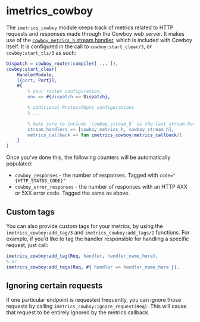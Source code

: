 # imetrics_cowboy

The `imetrics_cowboy` module keeps track of metrics related to HTTP requests and
responses made through the Cowboy web server. It makes use of the [`cowboy_metrics_h` stream handler](https://ninenines.eu/docs/en/cowboy/2.8/manual/cowboy_metrics_h/),
which is included with Cowboy itself. It is configured in the call to `cowboy:start_clear/3`,
or `cowboy:start_tls/3` as such:

```erlang
Dispatch = cowboy_router:compile([ ... ]),
cowboy:start_clear(
    HandlerModule,
    [{port, Port}],
    #{
        % your router configuration:
        env => #{dispatch => Dispatch},

        % additional ProtocolOpts configurations
        % ...

        % make sure to include `cowboy_stream_h` as the last stream handler
        stream_handlers => [cowboy_metrics_h, cowboy_stream_h],
        metrics_callback => fun imetrics_cowboy:metrics_callback/1
    }
)
```

Once you've done this, the following counters will be automatically populated:

-   `cowboy_responses` - the number of responses. Tagged with `code="{HTTP_STATUS_CODE}"`
-   `cowboy_error_responses` - the number of responses with an HTTP 4XX or 5XX error code. Tagged the same as above.

## Custom tags

You can also provide custom tags for your metrics, by using the `imetrics_cowboy:add_tag/3`
and `imetrics_cowboy:add_tags/2` functions. For example, if you'd like to tag the handler
responsible for handling a specific request, just call:

```erlang
imetrics_cowboy:add_tag(Req, handler, handler_name_here),
% or
imetrics_cowboy:add_tags(Req, #{ handler => handler_name_here }).
```

## Ignoring certain requests

If one particular endpoint is requested frequently, you can ignore those requests by calling
`imetrics_cowboy:ignore_request(Req)`. This will cause that request to be entirely ignored by
the metrics callback.